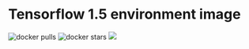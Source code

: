 # Tensorflow 1.5 environment image

![docker pulls](https://img.shields.io/docker/pulls/linkernetworks/tensorflow-16.svg) ![docker stars](https://img.shields.io/docker/stars/linkernetworks/tensorflow-16.svg) [![](https://images.microbadger.com/badges/image/linkernetworks/tensorflow-16.svg)](https://microbadger.com/images/linkernetworks/tensorflow-16 "linkernetworks/tensorflow-16 image metadata")
